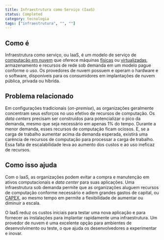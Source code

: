 ```yaml
---
title: Infraestrutura como Serviço (IaaS)
status: Completed
category: tecnologia
tags: ["infraestrutura", "", ""]
---
```


## Como é

Infraestrutura como serviço, ou IaaS, é um modelo de serviço de [computação em nuvem](/pt-br/cloud-computing/) que oferece máquinas [físicas](/pt-br/bare-metal-machine/) ou [virtualizadas](/pt-br/virtualization/), armazenamento e recursos de rede sob demanda em um modelo pague conforme o uso. 
Os provedores de nuvem possuem e operam o hardware e o software, disponíveis para os consumidores em implantações de nuvem pública, privada ou híbrida.

## Problema relacionado

Em configurações tradicionais (_on-premise_), as organizações geralmente concentram seus esforços no uso efetivo de recursos de computação. 
Os _data centers_ precisam ser construídos para potencializar o pico da demanda, mesmo que seja necessário em apenas 1% do tempo. 
Durante a menor demanda, esses recursos de computação ficam ociosos. 
E, se a carga de trabalho aumentar acima da demanda esperada, existirá uma carência de recursos de computação para processar a carga de trabalho. 
Essa falta de escalabilidade leva ao aumento dos custos e ao uso ineficaz de recursos.

## Como isso ajuda

Com o IaaS, as organizações podem evitar a compra e manutenção em ativos computacionais e _data center_ para suas aplicações. 
Uma infraestrutura sob demanda permite que as organizações aluguem recursos de computação conforme necessário e adiem grandes gastos de capital, ou [CAPEX](https://pt.wikipedia.org/wiki/CAPEX), ao mesmo tempo em permite a flexibilidade de aumentar ou diminuir a escala.

O IaaS reduz os custos iniciais para testar uma nova aplicação e para fornecer as instalações para implantar rapidamente uma infraestrutura. 
Um provedor de nuvem é uma excelente opção para ambientes de desenvolvimento ou teste, o que ajuda os desenvolvedores a experimentar e inovar.
